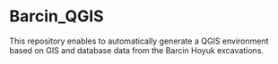 # Barcin_QGIS
This repository enables to automatically generate a QGIS environment based on GIS and database data from the Barcin Hoyuk excavations. 
